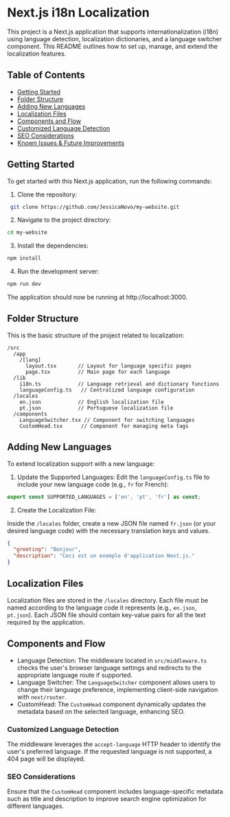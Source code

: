 # Next.js i18n Localization

This project is a Next.js application that supports internationalization (i18n) using language detection, localization dictionaries, and a language switcher component. This README outlines how to set up, manage, and extend the localization features.

## Table of Contents

- [Getting Started](#getting-started)
- [Folder Structure](#folder-structure)
- [Adding New Languages](#adding-new-languages)
- [Localization Files](#localization-files)
- [Components and Flow](#components-and-flow)
- [Customized Language Detection](#customized-language-detection)
- [SEO Considerations](#seo-considerations)
- [Known Issues & Future Improvements](#known-issues--future-improvements)

## Getting Started

To get started with this Next.js application, run the following commands:

1. Clone the repository:

```bash
 git clone https://github.com/JessicaNovo/my-website.git
```

2. Navigate to the project directory:

```bash
cd my-website
```

3. Install the dependencies:

```bash
npm install
```

4. Run the development server:

```bash
npm run dev
```

The application should now be running at http://localhost:3000.

## Folder Structure

This is the basic structure of the project related to localization:

```code
/src
  /app
    /[lang]
      layout.tsx       // Layout for language specific pages
      page.tsx         // Main page for each language
  /lib
    i18n.ts            // Language retrieval and dictionary functions
    languageConfig.ts   // Centralized language configuration
  /locales
    en.json            // English localization file
    pt.json            // Portuguese localization file
  /components
    LanguageSwitcher.tsx // Component for switching languages
    CustomHead.tsx      // Component for managing meta tags
```

## Adding New Languages

To extend localization support with a new language:

1. Update the Supported Languages:
   Edit the `languageConfig.ts` file to include your new language code (e.g., `fr` for French):

```typescript
export const SUPPORTED_LANGUAGES = ['en', 'pt', 'fr'] as const;
```

2. Create the Localization File:

Inside the `/locales` folder, create a new JSON file named `fr.json` (or your desired language code) with the necessary translation keys and values.

```json
{
  "greeting": "Bonjour",
  "description": "Ceci est un exemple d'application Next.js."
}
```

## Localization Files

Localization files are stored in the `/locales` directory. Each file must be named according to the language code it represents (e.g., `en.json`, `pt.json`). Each JSON file should contain key-value pairs for all the text required by the application.

## Components and Flow

- Language Detection: The middleware located in `src/middleware.ts` checks the user's browser language settings and redirects to the appropriate language route if supported.
- Language Switcher: The `LanguageSwitcher` component allows users to change their language preference, implementing client-side navigation with `next/router`.
- CustomHead: The `CustomHead` component dynamically updates the metadata based on the selected language, enhancing SEO.

### Customized Language Detection

The middleware leverages the `accept-language` HTTP header to identify the user's preferred language. If the requested language is not supported, a 404 page will be displayed.

### SEO Considerations

Ensure that the `CustomHead` component includes language-specific metadata such as title and description to improve search engine optimization for different languages.
